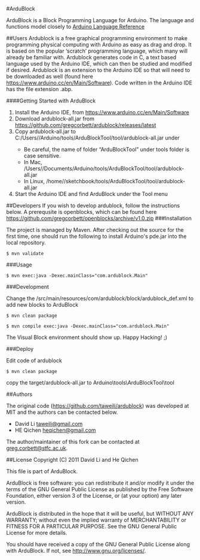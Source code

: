 #ArduBlock


ArduBlock is a Block Programming Language for Arduino. The language and functions model closely to [Arduino Language Reference](http://arduino.cc/en/Reference/HomePage)

##Users
Ardublock is a free graphical programming environment to make programming physical computing with Arduino as easy as drag and drop. It is based on the popular ‘scratch’ programming language, which many will already be familiar with.  Ardublock generates code in C, a text based language used by the Arduino IDE, which can then be studied and modified if desired. Ardublock is an extension to the Arduino IDE so that will need to be downloaded as well (found here https://www.arduino.cc/en/Main/Software).  Code written in the Arduino IDE has the file extension .abp.

####Getting Started with ArduBlock
1. Install the Arduino IDE, from https://www.arduino.cc/en/Main/Software
2. Download ardublock-all.jar from https://github.com/gregcorbett/ardublock/releases/latest
3. Copy ardublock-all.jar to C:/Users/<username>/Arduino/tools/ArduBlockTool/tool/ardublock-all.jar under
    * Be careful, the name of folder “ArduBlockTool” under tools folder is case sensitive. 
    * In Mac, /Users/<username>/Documents/Arduino/tools/ArduBlockTool/tool/ardublock-all.jar
    * In Linux, /home/<username>/sketchbook/tools/ArduBlockTool/tool/ardublock-all.jar
4. Start the Arduino IDE and find ArduBlock under the Tool menu

##Developers
If you wish to develop ardublock, follow the instructions below. A prerequsite is openblocks, which can be found here https://github.com/gregcorbett/openblocks/archive/v1.0.zip
###Installation

The project is managed by Maven. After checking out the source for the first time, one should run the following to install Arduino's pde.jar into the local repository. 

	$ mvn validate

###Usage

	$ mvn exec:java -Dexec.mainClass="com.ardublock.Main"

###Development

Change the /src/main/resources/com/ardublock/block/ardublock_def.xml to add new blocks to ArduBlock

	$ mvn clean package

	$ mvn compile exec:java -Dexec.mainClass="com.ardublock.Main"

The Visual Block environment should show up. Happy Hacking! ;) 

###Deploy

Edit code of ardublock

	$ mvn clean package

copy the target/ardublock-all.jar to Arduino\tools\ArduBlockTool\tool

##Authors

The original code (https://github.com/taweili/ardublock) was developed at MIT and the authors can be contacted below.

* David Li taweili@gmail.com
* HE Qichen heqichen@gmail.com

The author/maintainer of this fork can be contacted at greg.corbett@stfc.ac.uk.

##License
Copyright (C) 2011 David Li and He Qichen

This file is part of ArduBlock.

ArduBlock is free software: you can redistribute it and/or modify
it under the terms of the GNU General Public License as published by
the Free Software Foundation, either version 3 of the License, or
(at your option) any later version.

ArduBlock is distributed in the hope that it will be useful,
but WITHOUT ANY WARRANTY; without even the implied warranty of
MERCHANTABILITY or FITNESS FOR A PARTICULAR PURPOSE.  See the
GNU General Public License for more details.

You should have received a copy of the GNU General Public License
along with ArduBlock.  If not, see <http://www.gnu.org/licenses/>.